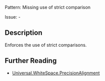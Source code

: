 Pattern: Missing use of strict comparison

Issue: -

## Description

Enforces the use of strict comparisons.

## Further Reading

* [Universal.WhiteSpace.PrecisionAlignment](https://github.com/PHPCSStandards/PHPCSExtra?tab=readme-ov-file#universal)